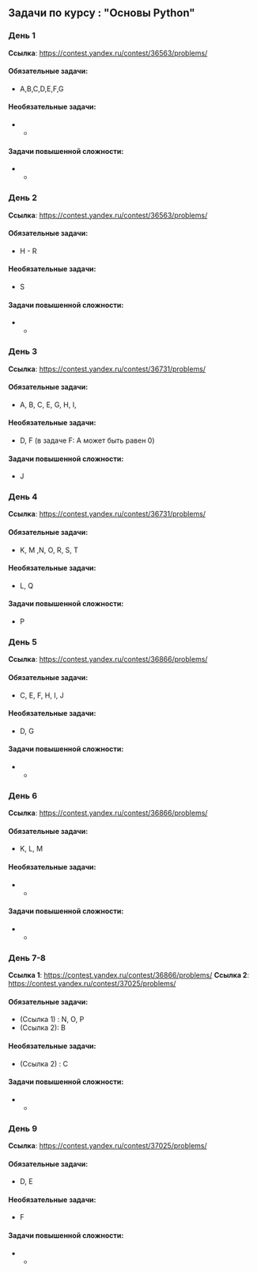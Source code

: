 ## Задачи по курсу : "Основы Python"

### День 1
**Ссылка**: https://contest.yandex.ru/contest/36563/problems/

#### Обязательные задачи:
* A,B,C,D,E,F,G

#### Необязательные задачи:
* -

#### Задачи повышенной сложности:
* -

### День 2
**Ссылка**: https://contest.yandex.ru/contest/36563/problems/

#### Обязательные задачи:
* H - R

#### Необязательные задачи:
* S

#### Задачи повышенной сложности:
* -

### День 3
**Ссылка**: https://contest.yandex.ru/contest/36731/problems/

#### Обязательные задачи:
* A, B, C, E, G, H, I, 

#### Необязательные задачи:
* D, F (в задаче F: A может быть равен 0)

#### Задачи повышенной сложности:
* J

### День 4
**Ссылка**: https://contest.yandex.ru/contest/36731/problems/

#### Обязательные задачи:
* K,  M ,N, O, R, S, T

#### Необязательные задачи:
* L, Q

#### Задачи повышенной сложности:
* P

### День 5
**Ссылка**: https://contest.yandex.ru/contest/36866/problems/

#### Обязательные задачи:
* C, E, F, H, I, J

#### Необязательные задачи:
* D, G

#### Задачи повышенной сложности:
* -

### День 6
**Ссылка**: https://contest.yandex.ru/contest/36866/problems/

#### Обязательные задачи:
* K, L, M

#### Необязательные задачи:
* -

#### Задачи повышенной сложности:
* -

### День 7-8
**Ссылка 1**: https://contest.yandex.ru/contest/36866/problems/
**Ссылка 2**: https://contest.yandex.ru/contest/37025/problems/

#### Обязательные задачи:
* (Ссылка 1) : N, O, P
* (Ссылка 2): B

#### Необязательные задачи:
* (Ссылка 2) : C

#### Задачи повышенной сложности:
* -

### День 9
**Ссылка**: https://contest.yandex.ru/contest/37025/problems/

#### Обязательные задачи:
* D, E

#### Необязательные задачи:
* F

#### Задачи повышенной сложности:
* -